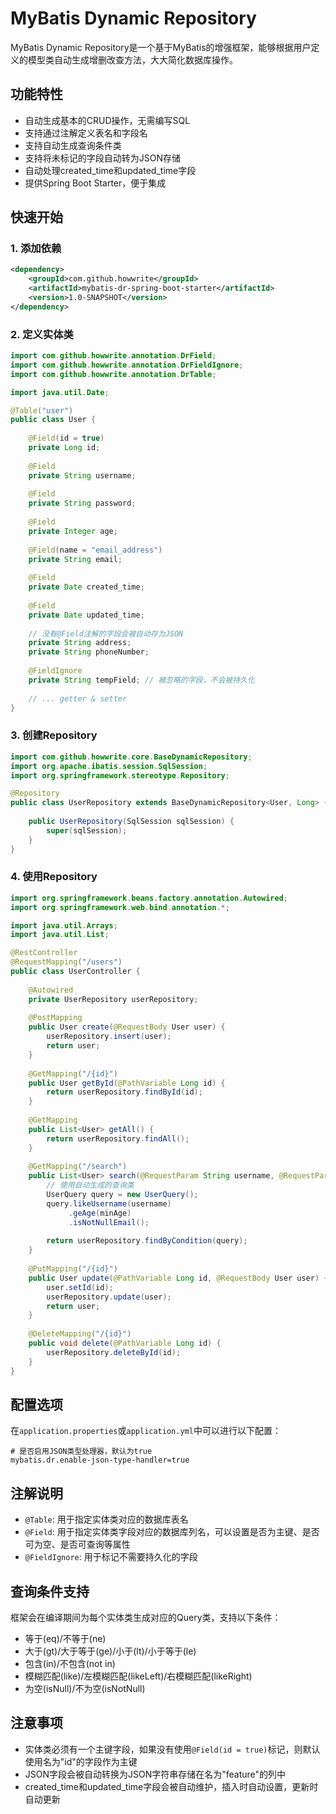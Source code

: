 # MyBatis Dynamic Repository

MyBatis Dynamic Repository是一个基于MyBatis的增强框架，能够根据用户定义的模型类自动生成增删改查方法，大大简化数据库操作。

## 功能特性

- 自动生成基本的CRUD操作，无需编写SQL
- 支持通过注解定义表名和字段名
- 支持自动生成查询条件类
- 支持将未标记的字段自动转为JSON存储
- 自动处理created_time和updated_time字段
- 提供Spring Boot Starter，便于集成

## 快速开始

### 1. 添加依赖

```xml
<dependency>
    <groupId>com.github.howwrite</groupId>
    <artifactId>mybatis-dr-spring-boot-starter</artifactId>
    <version>1.0-SNAPSHOT</version>
</dependency>
```

### 2. 定义实体类

```java
import com.github.howwrite.annotation.DrField;
import com.github.howwrite.annotation.DrFieldIgnore;
import com.github.howwrite.annotation.DrTable;

import java.util.Date;

@Table("user")
public class User {
    
    @Field(id = true)
    private Long id;
    
    @Field
    private String username;
    
    @Field
    private String password;
    
    @Field
    private Integer age;
    
    @Field(name = "email_address")
    private String email;
    
    @Field
    private Date created_time;
    
    @Field
    private Date updated_time;
    
    // 没有@Field注解的字段会被自动存为JSON
    private String address;
    private String phoneNumber;
    
    @FieldIgnore
    private String tempField; // 被忽略的字段，不会被持久化
    
    // ... getter & setter
}
```

### 3. 创建Repository

```java
import com.github.howwrite.core.BaseDynamicRepository;
import org.apache.ibatis.session.SqlSession;
import org.springframework.stereotype.Repository;

@Repository
public class UserRepository extends BaseDynamicRepository<User, Long> {
    
    public UserRepository(SqlSession sqlSession) {
        super(sqlSession);
    }
}
```

### 4. 使用Repository

```java
import org.springframework.beans.factory.annotation.Autowired;
import org.springframework.web.bind.annotation.*;

import java.util.Arrays;
import java.util.List;

@RestController
@RequestMapping("/users")
public class UserController {
    
    @Autowired
    private UserRepository userRepository;
    
    @PostMapping
    public User create(@RequestBody User user) {
        userRepository.insert(user);
        return user;
    }
    
    @GetMapping("/{id}")
    public User getById(@PathVariable Long id) {
        return userRepository.findById(id);
    }
    
    @GetMapping
    public List<User> getAll() {
        return userRepository.findAll();
    }
    
    @GetMapping("/search")
    public List<User> search(@RequestParam String username, @RequestParam Integer minAge) {
        // 使用自动生成的查询类
        UserQuery query = new UserQuery();
        query.likeUsername(username)
             .geAge(minAge)
             .isNotNullEmail();
        
        return userRepository.findByCondition(query);
    }
    
    @PutMapping("/{id}")
    public User update(@PathVariable Long id, @RequestBody User user) {
        user.setId(id);
        userRepository.update(user);
        return user;
    }
    
    @DeleteMapping("/{id}")
    public void delete(@PathVariable Long id) {
        userRepository.deleteById(id);
    }
}
```

## 配置选项

在`application.properties`或`application.yml`中可以进行以下配置：

```properties
# 是否启用JSON类型处理器，默认为true
mybatis.dr.enable-json-type-handler=true
```

## 注解说明

- `@Table`: 用于指定实体类对应的数据库表名
- `@Field`: 用于指定实体类字段对应的数据库列名，可以设置是否为主键、是否可为空、是否可查询等属性
- `@FieldIgnore`: 用于标记不需要持久化的字段

## 查询条件支持

框架会在编译期间为每个实体类生成对应的Query类，支持以下条件：

- 等于(eq)/不等于(ne)
- 大于(gt)/大于等于(ge)/小于(lt)/小于等于(le)
- 包含(in)/不包含(not in)
- 模糊匹配(like)/左模糊匹配(likeLeft)/右模糊匹配(likeRight)
- 为空(isNull)/不为空(isNotNull)

## 注意事项

- 实体类必须有一个主键字段，如果没有使用`@Field(id = true)`标记，则默认使用名为"id"的字段作为主键
- JSON字段会被自动转换为JSON字符串存储在名为"feature"的列中
- created_time和updated_time字段会被自动维护，插入时自动设置，更新时自动更新 